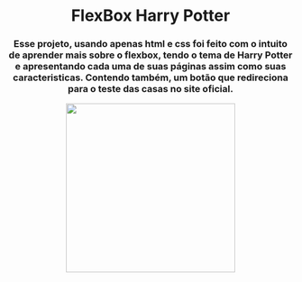 <h1 align="center"> FlexBox Harry Potter </h1>
<h3 align="center"> Esse projeto, usando apenas html e css foi feito com o intuito de aprender mais sobre o flexbox, tendo o tema de Harry Potter e apresentando cada uma de suas páginas assim como suas caracteristicas. Contendo também, um botão que redireciona para o teste das casas no site oficial. </h3>

<p align="center">
  <img height="300" src="https://user-images.githubusercontent.com/80493617/171042016-e4bed56e-1478-48dc-ae36-4dbc13e71d2f.gif">
</p>
